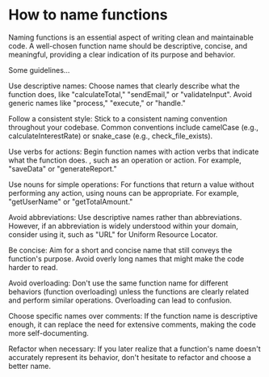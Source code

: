# How to name functions

Naming functions is an essential aspect of writing clean and maintainable code. A well-chosen function name should be descriptive, concise, and meaningful, providing a clear indication of its purpose and behavior. 

Some guidelines…

Use descriptive names: Choose names that clearly describe what the function does, like "calculateTotal," "sendEmail," or "validateInput". Avoid generic names like "process," "execute," or "handle." 

Follow a consistent style: Stick to a consistent naming convention throughout your codebase. Common conventions include camelCase (e.g., calculateInterestRate) or snake_case (e.g., check_file_exists).

Use verbs for actions: Begin function names with action verbs that indicate what the function does. , such as an operation or action. For example, "saveData" or "generateReport."

Use nouns for simple operations: For functions that return a value without performing any action, using nouns can be appropriate. For example, "getUserName" or "getTotalAmount."

Avoid abbreviations: Use descriptive names rather than abbreviations. However, if an abbreviation is widely understood within your domain, consider using it, such as "URL" for Uniform Resource Locator.

Be concise: Aim for a short and concise name that still conveys the function's purpose. Avoid overly long names that might make the code harder to read.

Avoid overloading: Don't use the same function name for different behaviors (function overloading) unless the functions are clearly related and perform similar operations. Overloading can lead to confusion.

Choose specific names over comments: If the function name is descriptive enough, it can replace the need for extensive comments, making the code more self-documenting.

Refactor when necessary: If you later realize that a function's name doesn't accurately represent its behavior, don't hesitate to refactor and choose a better name.

